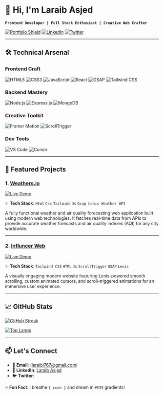 # 👋 Hi, I'm Laraib Asjed

**`Frontend Developer | Full Stack Enthusiast | Creative Web Crafter`**

[![Portfolio Shield](https://img.shields.io/badge/🌐_Portfolio-000?style=for-the-badge)](https://your-portfolio-link.com)
[![LinkedIn](https://img.shields.io/badge/LinkedIn-0A66C2?style=for-the-badge&logo=linkedin&logoColor=white)](https://linkedin.com/in/yourprofile)
[![Twitter](https://img.shields.io/badge/Twitter-1DA1F2?style=for-the-badge&logo=twitter&logoColor=white)](https://twitter.com/yourhandle)

---

## 🛠️ Technical Arsenal

### **Frontend Craft**
![HTML5](https://img.shields.io/badge/HTML5-E34F26?style=for-the-badge&logo=html5&logoColor=white)
![CSS3](https://img.shields.io/badge/CSS3-1572B6?style=for-the-badge&logo=css3&logoColor=white)
![JavaScript](https://img.shields.io/badge/JavaScript-F7DF1E?style=for-the-badge&logo=javascript&logoColor=black)
![React](https://img.shields.io/badge/React-61DAFB?style=for-the-badge&logo=react&logoColor=black)
![GSAP](https://img.shields.io/badge/GSAP-88CE02?style=for-the-badge&logo=greensock&logoColor=white)
![Tailwind CSS](https://img.shields.io/badge/Tailwind-06B6D4?style=for-the-badge&logo=tailwindcss&logoColor=white)

### **Backend Mastery**
![Node.js](https://img.shields.io/badge/Node.js-339933?style=for-the-badge&logo=nodedotjs&logoColor=white)
![Express.js](https://img.shields.io/badge/Express-000?style=for-the-badge&logo=express&logoColor=white)
![MongoDB](https://img.shields.io/badge/MongoDB-47A248?style=for-the-badge&logo=mongodb&logoColor=white)

### **Creative Toolkit**
![Framer Motion](https://img.shields.io/badge/Lenis-000?style=for-the-badge&logo=data:image/svg+xml;base64,PHN2ZyB4bWxucz0iaHR0cDovL3d3dy53My5vcmcvMjAwMC9zdmciIHdpZHRoPSIyNCIgaGVpZ2h0PSIyNCIgdmlld0JveD0iMCAwIDI0IDI0Ij48cGF0aCBkPSJNMTIgMkM2LjQ4NiAyIDIgNi40ODYgMiAxMnM0LjQ4NiAxMCAxMCAxMCAxMC00LjQ4NiAxMC0xMFMxNy41MTQgMiAxMiAyem0wIDE4Yy00LjQxMSAwLTgtMy41ODktOC04IDAtNC40MTEgMy41ODktOCA4LTggNC40MTEgMCA4IDMuNTg5IDggOCAwIDQuNDExLTMuNTg5IDgtOCA4eiIvPjxwYXRoIGQ9Ik04IDExaDh2Mkg4eiIvPjwvc3ZnPg==)
![ScrollTrigger](https://img.shields.io/badge/ScrollTrigger-000?style=for-the-badge&logo=greensock&logoColor=white)

### **Dev Tools**
![VS Code](https://img.shields.io/badge/VS_Code-007ACC?style=for-the-badge&logo=visualstudiocode&logoColor=white)
![Cursor](https://img.shields.io/badge/Cursor_AI-000?style=for-the-badge&logo=data:image/png;base64,iVBORw0KGgoAAAANSUhEUgAAABAAAAAQCAYAAAAf8/9hAAAACXBIWXMAAAsTAAALEwEAmpwYAAAAvUlEQVR4nGNgGAVDGjAyMjL8Z2Bg+M+AAvhPBB1iYGD4j4UeOIAYwDQgNjaW4c+fPwwfP35k+PXrF8k0iAHEApgG/P79m+HPnz8Mv379Yvj58yfJNIgBxAKYBoB88P//f5JpEAOIBTANAPkC5BOSaRADiAUwA0C+ABkE8g3IQFJomC9ABhHrE5hBIF+ADCLWJzCDQL4AGUSsT2AGgXwBMohYn8AMAvkCZBCxPoEZBPIFyCBSfEEyDQDcTQw4ZvZ3pAAAAABJRU5ErkJggg==)

---

## 🚀 Featured Projects

### 1. [Weathers.io](https://github.com/yourusername/project-repo)
[![Live Demo](https://img.shields.io/badge/Live_Demo-2ea44f?style=for-the-badge)](https://trash-code01.github.io/weather.io/)

✨ **Tech Stack**: 
`Html` `Css` `Tailwind` `Js` `Gsap Lenis Weather API` 

A fully functional weather and air quality forecasting web application built using modern web technologies. It fetches real-time data from APIs to provide accurate weather forecasts and air quality indexes (AQI) for any city worldwide.

---

### 2. [Influncer Web](https://github.com/yourusername/project-repo)
[![Live Demo](https://img.shields.io/badge/Live_Demo-2ea44f?style=for-the-badge)]( https://trash-code01.github.io/Influncerweb/Index.html)

✨ **Tech Stack**: 
`Tailwind CSS` `HTML` `Js` `ScrollTrigger` `GSAP` `Lenis`

A visually engaging modern website featuring Lenis-powered smooth scrolling, custom animated cursors, and scroll-triggered animations for an immersive user experience.

---

## 📈 GitHub Stats

[![GitHub Streak](https://streak-stats.demolab.com?user=yourusername&theme=default&border_radius=5)](https://git.io/streak-stats)

[![Top Langs](https://github-readme-stats.vercel.app/api/top-langs/?username=yourusername&layout=compact&theme=default)](https://github.com/anuraghazra/github-readme-stats)

---

## 📫 Let's Connect

- 📧 **Email**: (laraibl767@gmail.com)
- 💼 **LinkedIn**: [Laraib Asjed](https://linkedin.com/in/yourprofile)
- 🐦 **Twitter**: [](https://twitter.com/yourhandle)
 



⭐ **Fun Fact**: I breathe `{ code }` and dream in `#CSS` gradients!
